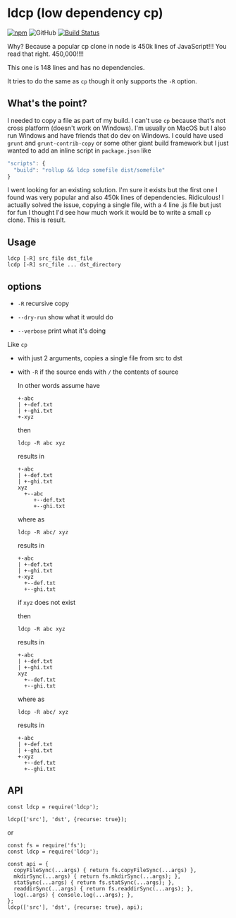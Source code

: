 # ldcp (low dependency cp)

[![npm](https://img.shields.io/npm/v/ldcp.svg?style=flat-square)](https://www.npmjs.com/package/ldcp)
![GitHub](https://img.shields.io/github/license/greggman/ldcp?style=flat-square)
[![Build Status](https://travis-ci.org/greggman/ldcp.svg?branch=master)](https://travis-ci.org/greggman/ldcp)

Why? Because a popular cp clone in node is 450k lines of JavaScript!!! You read
that right. 450,000!!!!

This one is 148 lines and has no dependencies.

It tries to do the same as `cp` though it only supports the `-R` option.

## What's the point?

I needed to copy a file as part of my build. I can't use `cp` because that's not
cross platform (doesn't work on Windows). I'm usually on MacOS but I also run
Windows and have friends that do dev on Windows. I could have used `grunt` and
`grunt-contrib-copy` or some other giant build framework but I just wanted to
add an inline script in `package.json` like

```js
"scripts": {
  "build": "rollup && ldcp somefile dist/somefile"
}
```

I went looking for an existing solution. I'm sure it exists but the first one I
found was very popular and also 450k lines of dependencies. Ridiculous! I
actually solved the issue, copying a single file, with a 4 line .js file but
just for fun I thought I'd see how much work it would be to write a small `cp`
clone. This is result.

## Usage

```
ldcp [-R] src_file dst_file
lcdp [-R] src_file ... dst_directory
```

## options

* `-R` recursive copy

* `--dry-run` show what it would do

* `--verbose` print what it's doing

Like `cp`

* with just 2 arguments, copies a single file from src to dst

* with `-R` if the source ends with `/` the contents of source

  In other words assume have


    ```
    +-abc
    | +-def.txt
    | +-ghi.txt
    +-xyz
    ```

  then

    ```
    ldcp -R abc xyz
    ```

  results in

    ```
    +-abc
    | +-def.txt
    | +-ghi.txt
    xyz
      +--abc
         +--def.txt
         +--ghi.txt
    ```

  where as

    ```
    ldcp -R abc/ xyz
    ```

  results in

    ```
    +-abc
    | +-def.txt
    | +-ghi.txt
    +-xyz
      +--def.txt
      +--ghi.txt
    ```

  if `xyz` does not exist

  then

    ```
    ldcp -R abc xyz
    ```

  results in

    ```
    +-abc
    | +-def.txt
    | +-ghi.txt
    xyz
      +--def.txt
      +--ghi.txt
    ```

  where as

    ```
    ldcp -R abc/ xyz
    ```

  results in

    ```
    +-abc
    | +-def.txt
    | +-ghi.txt
    +-xyz
      +--def.txt
      +--ghi.txt
    ```

## API

```
const ldcp = require('ldcp');

ldcp(['src'], 'dst', {recurse: true});
```

or

```
const fs = require('fs');
const ldcp = require('ldcp');

const api = {
  copyFileSync(...args) { return fs.copyFileSync(...args) },
  mkdirSync(...args) { return fs.mkdirSync(...args); },
  statSync(...args) { return fs.statSync(...args); },
  readdirSync(...args) { return fs.readdirSync(...args); },
  log(..args) { console.log(...args); },
};
ldcp(['src'], 'dst', {recurse: true}, api);
```
